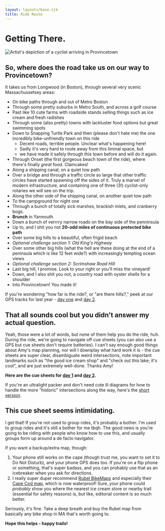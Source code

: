```yaml
---
layout: layouts/base.njk
title: Ride Route
---
```


# Getting There.

![Artist's depiction of a cyclist arriving in Provincetown](../img/arrival.png)

## So, where does the road take us on our way to Provincetown?

It takes us from Longwood (in Boston), through several very scenic Massachussetsey areas:
- On bike paths through and out of Metro Boston
- Through some pretty suburbs in Metro South, and across a golf course
- Past like 10 cute farms with roadside stands selling things such as ice cream and fresh radishes
- Through some (also pretty) towns with lackluster food options but great swimming spots
- Down to Snapping Turtle Park and then (please don't hate me) the one incredibly bike-unfriendly town on this ride
  - Decent roads, terrible people. Unclear what's happening here!
  - Sadly it's very hard to route away from this liminal space, but
  - we have made it safely through this town before and will do it again.
- Through Onset (the first gorgeous beach town of the ride), where there's finally _great_ food. Clamcakes!
- Along a shipping canal, on a quiet tow path
- Over a bridge and through a traffic circle so large that other traffic circles have started spawning off the sides of it. Truly a marvel of modern infrastructure, and containing one of three (3!) cyclist-only rotaries we will see on the trip.
- Along the other side of the shipping canal, on another quiet tow path
- To the campground for night one
- Through a bunch of totally sick marshes, brackish inlets, and cranberry bogs.
- **Brunch** in Yarmouth
- Down a bunch of verrrry narrow roads on the bay side of the penninsula
- Up to, and I shit you not **20-odd miles of continuous protected bike path**
- Over some big hills to a beautiful, often frigid beach
- _Optional challenge section 1: Old King's Highway_
- Over some other big hills (what the hell are these doing at the end of a peninsula which is like 12 feet wide?) with increasingly tempting ocean views
- _Optional challenge section 2: Scrimshaw Road Hill_
- Last big hill, I promise. Look to your right or you'll miss the vineyard!
- Down, and I also shit you not, a country road with oyster shells for a shoulder
- Into Provincetown! You made it!

If you're wondering "how far is the ride?, or "are there hills?," peek at our GPS tracks for last year - [day one](https://ridewithgps.com/routes/27740808/) and [day 2](https://ridewithgps.com/routes/21800202).

## That all sounds cool but you didn't answer my actual question.

Yeah, those were a lot of words, but none of them help you do the ride, huh. During the ride, we're going to navigate off cue sheets (you can also use a GPS but cue sheets don't require batteries). I can't say enough good things about Amy's map planning, nor will I downplay what hard work it is - the cue sheets are super clear, disambiguate weird intersections, note important landmarks such as "the good ice cream shop" and "check out this lake; it's cool", and are just extremely well-done. Thanks Amy!

**Here are the cue sheets for [day 1](./content/maps/Cue%20Sheet%20Day%201.pdf) and [day 2](./content/maps/Cue%20Sheet%20Day%202.pdf).**

If you're an ultralight packer and don't need cute lil diagrams for how to handle the more "historic" intersections along the way, here's the [short version](./content/maps/SinglePageCueSheet.pdf).

## This cue sheet seems intimidating.

I get that! If you're not used to group rides, it's probably a bother. I'm used to group rides and it's still a bother for me tbqh. The good news is you're going to be riding with people who know how to use this, and usually groups form up around a de facto navigator.

If you want a backup/extra map, though:
1. Your phone still works on the cape (though trust me, you want to set it to Do Not Disturb), and your phone GPS does too. If you're on a flip phone or something, that's super badass, and you can probably use that as an icebreaker when you ask for directions.
2. I really super duper recommend [Rubel BikeMaps](https://www.bikemaps.com/) and especially their [Cape Cod map](https://www.evmaplink.com/Cape_Cod_The_Islands_and_North_Shore_Road_and_Bi_p/2062407m.htm), which is now waterproof! Sure, your phone could _probably_ show you where the nearest ice cream store or nearby trail (essential for safety reasons) is, but like, editorial content is so much better.

Seriously, it's fine. Take a deep breath and buy the Rubel map from basically any bike shop in MA that's worth going to.

**Hope this helps - happy trails!**
